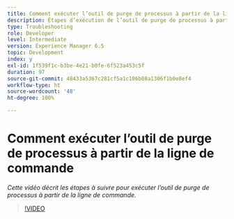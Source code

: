 ```yaml
---
title: Comment exécuter l’outil de purge de processus à partir de la ligne de commande
description: Étapes d’exécution de l’outil de purge de processus à partir de la ligne de commande pour supprimer des enregistrements du tableau Gestionnaire de tâches
type: Troubleshooting
role: Developer
level: Intermediate
version: Experience Manager 6.5
topic: Development
index: y
exl-id: 1f539f1c-b3be-4e21-b0fe-6f523a453c5f
duration: 97
source-git-commit: 48433a5367c281cf5a1c106b08a1306f1b0e8ef4
workflow-type: ht
source-wordcount: '48'
ht-degree: 100%

---
```


# Comment exécuter l’outil de purge de processus à partir de la ligne de commande

*Cette vidéo décrit les étapes à suivre pour exécuter l’outil de purge de processus à partir de la ligne de commande.*

>[!VIDEO](https://video.tv.adobe.com/v/3438369?quality=12&learn=on&captions=fre_fr)
